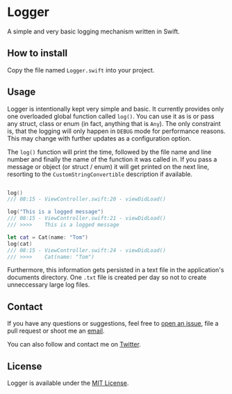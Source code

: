 # Logger

A simple and very basic logging mechanism written in Swift.

## How to install

Copy the file named `Logger.swift` into your project.

## Usage

Logger is intentionally kept very simple and basic. It currently provides only one overloaded global function called `log()`. You can use it as is or pass any struct, class or enum (in fact, anything that is `Any`). The only constraint is, that the logging will only happen in `DEBUG` mode for performance reasons. This may change with further updates as a configuration option.

The `log()` function will print the time, followed by the file name and line number and finally the name of the function it was called in. If you pass a message or object (or struct / enum) it will get printed on the next line, resorting to the `CustomStringConvertible` description if available.

```swift

log()
/// 08:15 - ViewController.swift:20 - viewDidLoad()

log("This is a logged message")
/// 08:15 - ViewController.swift:21 - viewDidLoad()
/// >>>>    This is a logged message

let cat = Cat(name: "Tom")
log(cat)
/// 08:15 - ViewController.swift:24 - viewDidLoad()
/// >>>>    Cat(name: "Tom")

```

Furthermore, this information gets persisted in a text file in the application's documents directory. One `.txt` file is created per day so not to create unneccessary large log files.

## Contact

If you have any questions or suggestions, feel free to [open an issue][1], file a pull request or shoot me an [email][2].

You can also follow and contact me on [Twitter][3].

## License

Logger is available under the [MIT License][4].



[1]:	https://github.com/bennibrightside/Logger/issues/new "open an issue"
[2]:	mailto:apps@ben-boecker.de "email"
[3]:	https://twitter.com/BenBoecker "Twitter"
[4]:	https://github.com/bennibrightside/Logger/blob/master/LICENSE "MIT License"